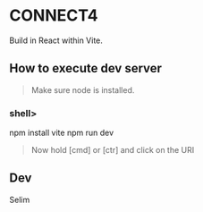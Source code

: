 # CONNECT4

Build in React within Vite.

## How to execute dev server

> Make sure node is installed.

### shell>

npm install vite
npm run dev

> Now hold [cmd] or [ctr] and click on the URI

## Dev

Selim
